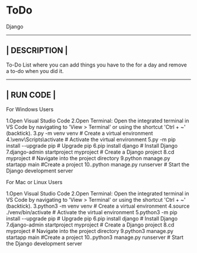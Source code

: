 # ToDo
Django


--------------------------------------------------------------------------------------------------------------------------------------------------------
|                                                            DESCRIPTION                                                                                |
--------------------------------------------------------------------------------------------------------------------------------------------------------

To-Do List where you can add things you have to the for a day and remove a to-do when you did it.




-----------------------------------------------------------
|                                                            RUN CODE                                                                                |
------------------------------------------------------------------------------------------------------------------------------------------------------

For Windows Users


1.Open Visual Studio Code
2.Open Terminal:
Open the integrated terminal in VS Code by navigating to 'View > Terminal' or using the shortcut 'Ctrl + ~' (backtick).
3.py -m venv venv         # Create a virtual environment
4.\venv\Scripts\activate      # Activate the virtual environment
5.py -m pip install --upgrade pip    # Upgrade pip
6.pip install django    # Install Django
7.django-admin startproject myproject      # Create a Django project
8.cd myproject              # Navigate into the project directory
9.python manage.py startapp main   #Create a project 
10..python manage.py runserver         # Start the Django development server



For Mac or Linux Users

1.Open Visual Studio Code
2.Open Terminal:
Open the integrated terminal in VS Code by navigating to 'View > Terminal' or using the shortcut 'Ctrl + ~' (backtick).
3.python3 -m venv venv             # Create a virtual environment
4.source ./venv/bin/activate            # Activate the virtual environment
5.python3 -m pip install --upgrade pip    # Upgrade pip
6.pip install django         # Install Django
7.django-admin startproject myproject     # Create a Django project
8.cd myproject              # Navigate into the project directory
9.python3 manage.py startapp main   #Create a project 
10..python3 manage.py runserver         # Start the Django development server
     


 




